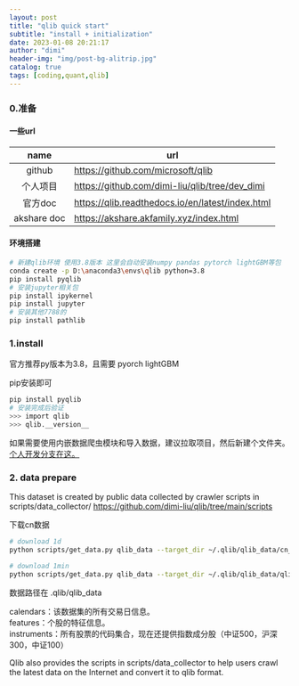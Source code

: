 ```yaml
---
layout: post
title: "qlib quick start"
subtitle: "install + initialization"
date: 2023-01-08 20:21:17
author: "dimi"
header-img: "img/post-bg-alitrip.jpg"
catalog: true
tags: [coding,quant,qlib]
---
```


### 0.准备

#### 一些url
| name        | url                                              |
|:-----------:| ------------------------------------------------ |
| github      | https://github.com/microsoft/qlib                |
| 个人项目     | https://github.com/dimi-liu/qlib/tree/dev_dimi   |
| 官方doc      | https://qlib.readthedocs.io/en/latest/index.html |
| akshare doc | https://akshare.akfamily.xyz/index.html          |

#### 环境搭建

```bash
# 新建qlib环境 使用3.8版本 这里会自动安装numpy pandas pytorch lightGBM等包
conda create -p D:\anaconda3\envs\qlib python=3.8
pip install pyqlib
# 安装jupyter相关包
pip install ipykernel   
pip install jupyter
# 安装其他7788的
pip install pathlib
```

### 1.install

官方推荐py版本为3.8，且需要 pyorch lightGBM

pip安装即可

```bash
pip install pyqlib
# 安装完成后验证
>>> import qlib
>>> qlib.__version__    
```

如果需要使用内嵌数据爬虫模块和导入数据，建议拉取项目，然后新建个文件夹。[个人开发分支在这。](https://github.com/dimi-liu/qlib/tree/dev_dimi)



### 2. data prepare

This dataset is created by public data collected by crawler scripts in   scripts/data_collector/
https://github.com/dimi-liu/qlib/tree/main/scripts

下载cn数据

```bash
# download 1d
python scripts/get_data.py qlib_data --target_dir ~/.qlib/qlib_data/cn_data --region cn

# download 1min
python scripts/get_data.py qlib_data --target_dir ~/.qlib/qlib_data/qlib_cn_1min --region cn --interval 1min
```

数据路径在 .qlib/qlib_data

calendars：该数据集的所有交易日信息。  
features：个股的特征信息。  
instruments：所有股票的代码集合，现在还提供指数成分股（中证500，沪深300，中证100）

Qlib also provides the scripts in scripts/data_collector to help users crawl the latest data on the Internet and convert it to qlib format.